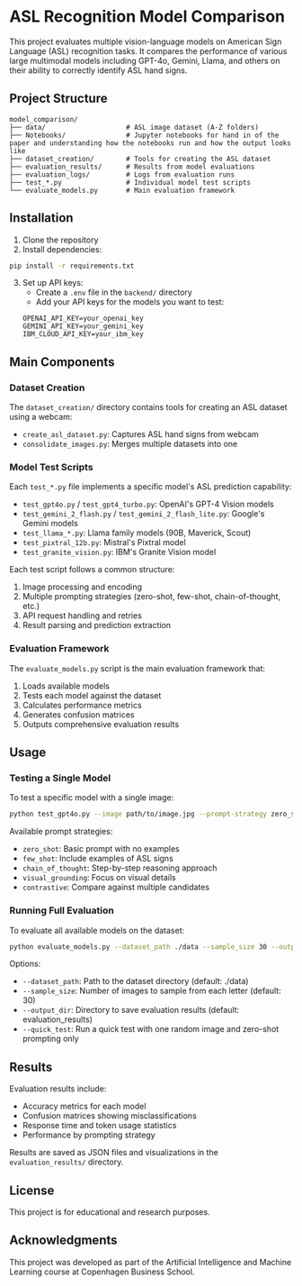 # ASL Recognition Model Comparison

This project evaluates multiple vision-language models on American Sign Language (ASL) recognition tasks. It compares the performance of various large multimodal models including GPT-4o, Gemini, Llama, and others on their ability to correctly identify ASL hand signs.

## Project Structure

```
model_comparison/
├── data/                    # ASL image dataset (A-Z folders)
├── Notebooks/               # Jupyter notebooks for hand in of the paper and understanding how the notebooks run and how the output looks like
├── dataset_creation/        # Tools for creating the ASL dataset
├── evaluation_results/      # Results from model evaluations
├── evaluation_logs/         # Logs from evaluation runs
├── test_*.py                # Individual model test scripts
└── evaluate_models.py       # Main evaluation framework
```

## Installation

1. Clone the repository
2. Install dependencies:
```bash
pip install -r requirements.txt
```
3. Set up API keys:
   - Create a `.env` file in the `backend/` directory
   - Add your API keys for the models you want to test:
   ```
   OPENAI_API_KEY=your_openai_key
   GEMINI_API_KEY=your_gemini_key
   IBM_CLOUD_API_KEY=your_ibm_key
   ```

## Main Components

### Dataset Creation

The `dataset_creation/` directory contains tools for creating an ASL dataset using a webcam:

- `create_asl_dataset.py`: Captures ASL hand signs from webcam
- `consolidate_images.py`: Merges multiple datasets into one

### Model Test Scripts

Each `test_*.py` file implements a specific model's ASL prediction capability:

- `test_gpt4o.py` / `test_gpt4_turbo.py`: OpenAI's GPT-4 Vision models
- `test_gemini_2_flash.py` / `test_gemini_2_flash_lite.py`: Google's Gemini models
- `test_llama_*.py`: Llama family models (90B, Maverick, Scout)
- `test_pixtral_12b.py`: Mistral's Pixtral model
- `test_granite_vision.py`: IBM's Granite Vision model

Each test script follows a common structure:
1. Image processing and encoding
2. Multiple prompting strategies (zero-shot, few-shot, chain-of-thought, etc.)
3. API request handling and retries
4. Result parsing and prediction extraction

### Evaluation Framework

The `evaluate_models.py` script is the main evaluation framework that:

1. Loads available models
2. Tests each model against the dataset
3. Calculates performance metrics
4. Generates confusion matrices
5. Outputs comprehensive evaluation results

## Usage

### Testing a Single Model

To test a specific model with a single image:

```bash
python test_gpt4o.py --image path/to/image.jpg --prompt-strategy zero_shot
```

Available prompt strategies:
- `zero_shot`: Basic prompt with no examples
- `few_shot`: Include examples of ASL signs
- `chain_of_thought`: Step-by-step reasoning approach
- `visual_grounding`: Focus on visual details
- `contrastive`: Compare against multiple candidates

### Running Full Evaluation

To evaluate all available models on the dataset:

```bash
python evaluate_models.py --dataset_path ./data --sample_size 30 --output_dir evaluation_results
```

Options:
- `--dataset_path`: Path to the dataset directory (default: ./data)
- `--sample_size`: Number of images to sample from each letter (default: 30)
- `--output_dir`: Directory to save evaluation results (default: evaluation_results)
- `--quick_test`: Run a quick test with one random image and zero-shot prompting only

## Results

Evaluation results include:
- Accuracy metrics for each model
- Confusion matrices showing misclassifications
- Response time and token usage statistics
- Performance by prompting strategy

Results are saved as JSON files and visualizations in the `evaluation_results/` directory.

## License

This project is for educational and research purposes.

## Acknowledgments

This project was developed as part of the Artificial Intelligence and Machine Learning course at Copenhagen Business School. 